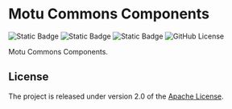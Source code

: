 # Motu Commons Components

![Static Badge](https://img.shields.io/badge/build-passing-brightgreen)
![Static Badge](https://img.shields.io/badge/tag-testing-yellow)
![Static Badge](https://img.shields.io/badge/released-snapshot-yellow)
![GitHub License](https://img.shields.io/github/license/doraeven/commons)

Motu Commons Components.

## License

The project is released under version 2.0 of the [Apache License](https://www.apache.org/licenses/LICENSE-2.0).
